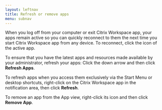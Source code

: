 ```yaml
---
layout: leftnav
title: Refresh or remove apps
menu: subnav
---
```


When you log off from your computer or exit Citrix Workspace app, your apps remain active so you can quickly reconnect to them the next time you start Citrix Workspace app from any device. To reconnect, click the icon of the active app.

To ensure that you have the latest apps and resources made available by your administrator, refresh your apps: Click the down arrow and then click **Refresh Apps**.

To refresh apps when you access them exclusively via the Start Menu or desktop shortcuts, right-click on the Citrix Workspace app in the notification area, then click **Refresh**.

To remove an app from the App view, right-click its icon and then click **Remove App**.